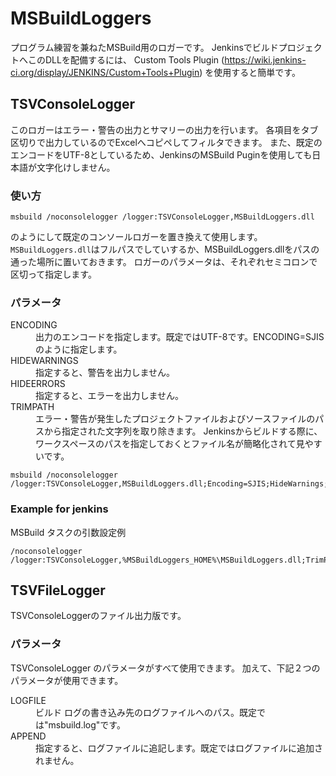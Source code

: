 # MSBuildLoggers

プログラム練習を兼ねたMSBuild用のロガーです。
JenkinsでビルドプロジェクトへこのDLLを配備するには、
Custom Tools Plugin (https://wiki.jenkins-ci.org/display/JENKINS/Custom+Tools+Plugin) を使用すると簡単です。

## TSVConsoleLogger

このロガーはエラー・警告の出力とサマリーの出力を行います。
各項目をタブ区切りで出力しているのでExcelへコピペしてフィルタできます。
また、既定のエンコードをUTF-8としているため、JenkinsのMSBuild Puginを使用しても日本語が文字化けしません。

### 使い方

```
msbuild /noconsolelogger /logger:TSVConsoleLogger,MSBuildLoggers.dll
```

のようにして既定のコンソールロガーを置き換えて使用します。
`MSBuildLoggers.dll`はフルパスでしていするか、MSBuildLoggers.dllをパスの通った場所に置いておきます。
ロガーのパラメータは、それぞれセミコロンで区切って指定します。

### パラメータ

<dl>
<dt>ENCODING</dt>
<dd>出力のエンコードを指定します。既定ではUTF-8です。ENCODING=SJISのように指定します。</dd>
<dt>HIDEWARNINGS</dt>
<dd>指定すると、警告を出力しません。</dd>
<dt>HIDEERRORS</dt>
<dd>指定すると、エラーを出力しません。</dd>
<dt>TRIMPATH</dt>
<dd>
エラー・警告が発生したプロジェクトファイルおよびソースファイルのパスから指定された文字列を取り除きます。
Jenkinsからビルドする際に、ワークスペースのパスを指定しておくとファイル名が簡略化されて見やすいです。
</dd>
</dl>

``` パラメータの指定例
msbuild /noconsolelogger /logger:TSVConsoleLogger,MSBuildLoggers.dll;Encoding=SJIS;HideWarnings;TrimPath="C:\MySource\MyProject"
```

### Example for jenkins

MSBuild タスクの引数設定例

```
/noconsolelogger /logger:TSVConsoleLogger,%MSBuildLoggers_HOME%\MSBuildLoggers.dll;TrimPath="%WORKSPACE%\\"
```

## TSVFileLogger

TSVConsoleLoggerのファイル出力版です。

### パラメータ

TSVConsoleLogger のパラメータがすべて使用できます。
加えて、下記２つのパラメータが使用できます。
<dl>
<dt>LOGFILE</dt>
<dd>ビルド ログの書き込み先のログファイルへのパス。既定では"msbuild.log"です。</dd>
<dt>APPEND</dt>
<dd>指定すると、ログファイルに追記します。既定ではログファイルに追加されません。</dd>
</dl>